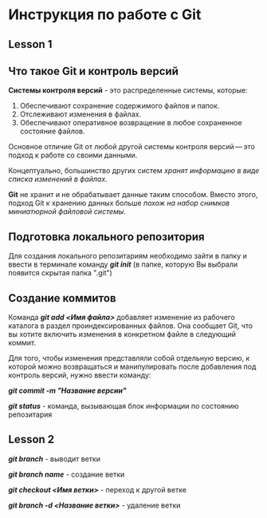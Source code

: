 # Инструкция по работе с Git

## Lesson 1

## Что такое Git и контроль версий

**Системы контроля версий** - это распределенные системы, которые:

1. Обеспечивают сохранение содержимого файлов и папок.
2. Отслеживают изменения в файлах.
3. Обеспечивают оперативное возвращение в любое сохраненное состояние файлов.

Основное отличие Git от любой другой системы контроля версий — это подход к работе со своими данными.

Концептуально, большинство других систем *хранят информацию в виде списка изменений в файлах*.

**Git** не хранит и не обрабатывает данные таким способом. Вместо этого, подход Git к хранению данных больше *похож на набор снимков миниатюрной файловой системы*.

## Подготовка локального репозитория

Для создания локального репозитариям необходимо зайти в папку и ввести в терминале команду __*git init*__ (в папке, которую Вы выбрали появится скрытая папка ".git")

## Создание коммитов

Команда __*git add <Имя файла>*__ добавляет изменение из рабочего каталога в раздел проиндексированных файлов. Она сообщает Git, что вы хотите включить изменения в конкретном файле в следующий коммит.

Для того, чтобы изменения представляли собой отдельную версию, к которой можно возвращаться и манипулировать после добавления под контроль версий, нужно ввести команду:

__*git commit -m "Название версии"*__

__*git status*__ - команда, вызывающая блок информации по состоянию репозитария

## Lesson 2
__*git branch*__ - выводит ветки

__*git branch name*__ - создание ветки

__*git checkout <Имя ветки>*__ - переход к другой ветке

__*git branch -d <Название ветки>*__ - удаление ветки
